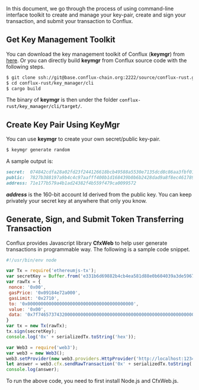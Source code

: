 In this document, we go through the process of using command-line interface toolkit 
to create and manage your key-pair, create and sign your transaction, and submit your
transaction to Conflux. 

## Get Key Management Toolkit
You can download the key management toolkit of Conflux (**keymgr**) from [here]().
Or you can directly build **keymgr** from Conflux source code with the following steps.
```markdown
$ git clone ssh://git@base.conflux-chain.org:2222/source/conflux-rust.git
$ cd conflux-rust/key_manager/cli
$ cargo build
```
The binary of **keymgr** is then under the folder <code><span style="color:black">conflux-rust/key_manager/cli/target/</code>.

## Create Key Pair Using KeyMgr
You can use **keymgr** to create your own secret/public key-pair.
```markdown
$ keymgr generate random
```
A sample output is:
```markdown
secret:  074842cdfa28a02fd23f244126618bcb49588a5530e7135dcd8c86aa3fbf0103
public:  7827b388197a9b4c4c97aafff400b1d168439b0b6b2428dad9a8f8ec461789155a9318c7d0d38a2e696e41c99faa0e7f7ab55bc21814b6e7809936f1d51ee5b0
address: 71e177b579a4b1ad24382f4b559f479ca0099572
``` 
***address*** is the 160-bit account Id derived from the public key. You can keep privately your secret key at anywhere that only you know. 

## Generate, Sign, and Submit Token Transferring Transaction
Conflux provides Javascript library **CfxWeb** to help user generate transactions in programmable way. The following is a sample code snippet.
```Javascript
#!/usr/bin/env node

var Tx = require('ethereumjs-tx');
var secretKey = Buffer.from('e331b6d69882b4cb4ea581d88e0b604039a3de5967688d3dcffdd2270c0fd109', 'hex')
var rawTx = {
 nonce: '0x00',
 gasPrice: '0x09184e72a000',
 gasLimit: '0x2710',
 to: '0x0000000000000000000000000000000000000000',
 value: '0x00',
 data: '0x7f7465737432000000000000000000000000000000000000000000000000000000600057'
}
var tx = new Tx(rawTx);
tx.sign(secretKey);
console.log('0x' + serializedTx.toString('hex'));

var Web3 = require('web3');
var web3 = new Web3();
web3.setProvider(new web3.providers.HttpProvider('http://localhost:12345'));
let answer = web3.cfx.sendRawTransaction('0x' + serializedTx.toString('hex'));
console.log(answer);

```  
To run the above code, you need to first install Node.js and CfxWeb.js. 
